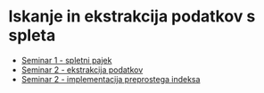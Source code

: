 # Iskanje in ekstrakcija podatkov s spleta

* [Seminar 1 - spletni pajek](programming_assignment1)
* [Seminar 2 - ekstrakcija podatkov](programming_assignment2)
* [Seminar 2 - implementacija preprostega indeksa](programming_assignment3)